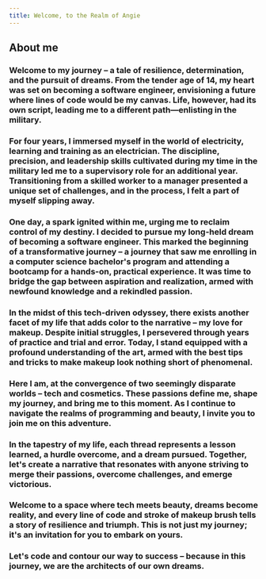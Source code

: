 ```yaml
---
title: Welcome, to the Realm of Angie
---
```


## About me

### Welcome to my journey – a tale of resilience, determination, and the pursuit of dreams. From the tender age of 14, my heart was set on becoming a software engineer, envisioning a future where lines of code would be my canvas. Life, however, had its own script, leading me to a different path—enlisting in the military.

### For four years, I immersed myself in the world of electricity, learning and training as an electrician. The discipline, precision, and leadership skills cultivated during my time in the military led me to a supervisory role for an additional year. Transitioning from a skilled worker to a manager presented a unique set of challenges, and in the process, I felt a part of myself slipping away.

### One day, a spark ignited within me, urging me to reclaim control of my destiny. I decided to pursue my long-held dream of becoming a software engineer. This marked the beginning of a transformative journey – a journey that saw me enrolling in a computer science bachelor's program and attending a bootcamp for a hands-on, practical experience. It was time to bridge the gap between aspiration and realization, armed with newfound knowledge and a rekindled passion.

### In the midst of this tech-driven odyssey, there exists another facet of my life that adds color to the narrative – my love for makeup. Despite initial struggles, I persevered through years of practice and trial and error. Today, I stand equipped with a profound understanding of the art, armed with the best tips and tricks to make makeup look nothing short of phenomenal.

### Here I am, at the convergence of two seemingly disparate worlds – tech and cosmetics. These passions define me, shape my journey, and bring me to this moment. As I continue to navigate the realms of programming and beauty, I invite you to join me on this adventure.

### In the tapestry of my life, each thread represents a lesson learned, a hurdle overcome, and a dream pursued. Together, let's create a narrative that resonates with anyone striving to merge their passions, overcome challenges, and emerge victorious.

### <h3> Welcome to a space where tech meets beauty, dreams become reality, and every line of code and stroke of makeup brush tells a story of resilience and triumph. This is not just my journey; it's an invitation for you to embark on yours.

### Let's code and contour our way to success – because in this journey, we are the architects of our own dreams.





